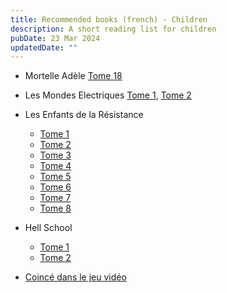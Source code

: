```yaml
---
title: Recommended books (french) - Children
description: A short reading list for children
pubDate: 23 Mar 2024
updatedDate: ""
---
```

* Mortelle Adèle [Tome 18](https://amzn.to/4a4tLaB)
* Les Mondes Electriques [Tome 1](https://amzn.to/4crlFuq), [Tome 2](https://amzn.to/3INUDjt)
* Les Enfants de la Résistance

  * [Tome 1](https://amzn.to/3Vr5NC8)
  * [Tome 2](https://amzn.to/3IR1xnZ)
  * [Tome 3](https://amzn.to/3VxjnEa)
  * [Tome 4](https://amzn.to/3PALKNJ)
  * [Tome 5](https://amzn.to/3vnHM4k)
  * [Tome 6](https://amzn.to/3TOEWyJ)
  * [Tome 7](https://amzn.to/49bwuxI)
  * [Tome 8](https://amzn.to/3xazI7C)
* Hell School

  * [Tome 1](https://amzn.to/4a5YxQv)
  * [Tome 2](https://amzn.to/4cvcg5a)
* [Coincé dans le jeu vidéo](https://amzn.to/49oHIzn)